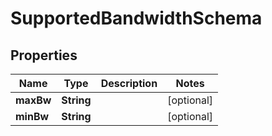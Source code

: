 
# SupportedBandwidthSchema

## Properties
Name | Type | Description | Notes
------------ | ------------- | ------------- | -------------
**maxBw** | **String** |  |  [optional]
**minBw** | **String** |  |  [optional]




